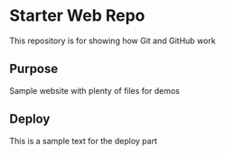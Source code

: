# Starter Web Repo

This repository is for showing how Git and GitHub work

## Purpose

Sample website with plenty of files for demos

## Deploy

This is a sample text for the deploy part
